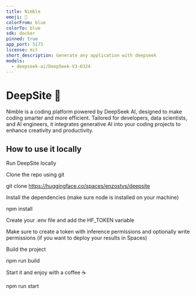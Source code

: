 ```yaml
---
title: Nimble
emoji: 🐳
colorFrom: blue
colorTo: blue
sdk: docker
pinned: true
app_port: 5173
license: mit
short_description: Generate any application with deepseek
models:
  - deepseek-ai/DeepSeek-V3-0324
---
```


# DeepSite 🐳
Nimble is a coding platform powered by DeepSeek AI, designed to make coding smarter and more efficient. Tailored for developers, data scientists, and AI engineers, it integrates generative AI into your coding projects to enhance creativity and productivity.

## How to use it locally

Run DeepSite locally

Clone the repo using git

git clone https://huggingface.co/spaces/enzostvs/deepsite

Install the dependencies (make sure node is installed on your machine)

npm install

Create your .env file and add the HF_TOKEN variable

Make sure to create a token with inference permissions and optionally write permissions (if you want to deploy your results in Spaces)

Build the project

npm run build

Start it and enjoy with a coffee ☕

npm run start